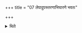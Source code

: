 +++
title = "07 लेपादुपस्तरणाभिघारणे भवतः"

+++

<details><summary>थिते</summary>

7. The act of spreading the underlayer and that of pouring (of ghee over the portions) are to be performed (with the ghee) form the Iḍā-vessel.
</details>
